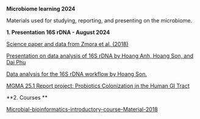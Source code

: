 **Microbiome learning 2024**

Materials used for studying, reporting, and presenting on the microbiome.

**1. Presentation 16S rDNA - August 2024**

[Science paper and data from Zmora et al. (2018)](https://github.com/anhvobio/microbiome/tree/main/presentation_20240811)

[Presentation on data analysis of 16S rDNA by Hoang Anh, Hoang Son, and Dai Phu](https://github.com/anhvobio/microbiome/blob/main/presentation_20240811/Data%20Analysis%20for%2016S%20rDNA.pdf)

[Data analysis for the 16S rDNA workflow by Hoang Son.](https://github.com/anhvobio/microbiome/blob/main/Murine_%26_human_gut_mucosal_microbiome.ipynb)

[MGMA 25.1 Report project: Probiotics Colonization in the Human GI Tract](https://www.youtube.com/watch?v=M8lgJujrHKk&list=PLXtgXP89Tyn-cldf3rwqsCh5nR031OD-s&index=118)

**2. Courses **

[Microbial-bioinformatics-introductory-course-Material-2018](https://mibwurrepo.github.io/Microbial-bioinformatics-introductory-course-Material-2018/)
